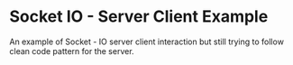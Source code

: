 # Socket IO - Server Client Example

An example of Socket - IO server client interaction but still trying to follow clean code pattern for the server.
